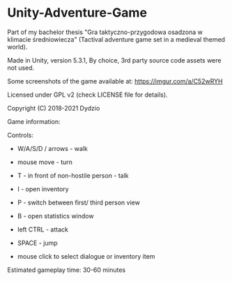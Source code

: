 # Unity-Adventure-Game
Part of my bachelor thesis "Gra taktyczno-przygodowa osadzona w klimacie średniowiecza" (Tactival adventure game set in a medieval themed world).

Made in Unity, version 5.3.1, By choice, 3rd party source code assets were not used.

Some screenshots of the game available at: https://imgur.com/a/C52wRYH

Licensed under GPL v2 (check LICENSE file for details). 

Copyright (C) 2018-2021 Dydzio

Game information:

Controls:
- W/A/S/D / arrows - walk

- mouse move - turn
- T - in front of non-hostile person - talk
- I - open inventory
- P - switch between first/ third person view
- B - open statistics window
- left CTRL - attack
- SPACE - jump
- mouse click to select dialogue or inventory item

Estimated gameplay time: 30-60 minutes
